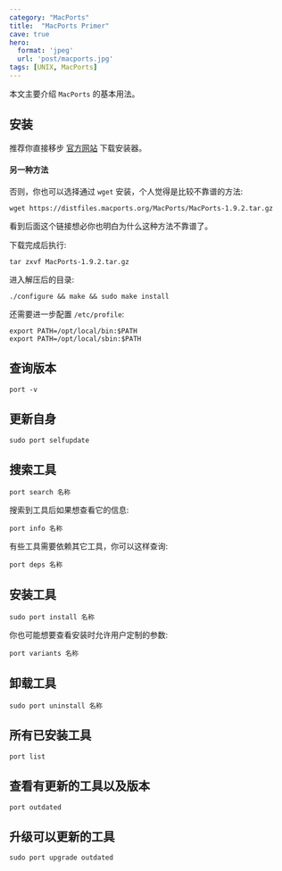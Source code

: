 ```yaml
---
category: "MacPorts"
title:  "MacPorts Primer"
cave: true
hero:
  format: 'jpeg'
  url: 'post/macports.jpg'
tags: [UNIX, MacPorts]
---
```

本文主要介绍 `MacPorts` 的基本用法。

## 安装

推荐你直接移步 [官方网站](https://www.macports.org/install.php) 下载安装器。

#### 另一种方法

否则，你也可以选择通过 `wget` 安装，个人觉得是比较不靠谱的方法:

`wget https://distfiles.macports.org/MacPorts/MacPorts-1.9.2.tar.gz`

看到后面这个链接想必你也明白为什么这种方法不靠谱了。

下载完成后执行:

```console
tar zxvf MacPorts-1.9.2.tar.gz
```

进入解压后的目录:

```console
./configure && make && sudo make install
```

还需要进一步配置 `/etc/profile`:

```console
export PATH=/opt/local/bin:$PATH
export PATH=/opt/local/sbin:$PATH
```

## 查询版本

```console
port -v
```

## 更新自身

```console
sudo port selfupdate
```

## 搜索工具

```console
port search 名称
```

搜索到工具后如果想查看它的信息:

```console
port info 名称
```

有些工具需要依赖其它工具，你可以这样查询:

```console
port deps 名称
```

## 安装工具

```console
sudo port install 名称
```

你也可能想要查看安装时允许用户定制的参数:

```console
port variants 名称
```

## 卸载工具

```console
sudo port uninstall 名称
```

## 所有已安装工具

```console
port list
```

## 查看有更新的工具以及版本

```console
port outdated
```

## 升级可以更新的工具

```console
sudo port upgrade outdated
```





